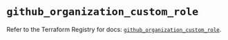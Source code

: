 # `github_organization_custom_role`

Refer to the Terraform Registry for docs: [`github_organization_custom_role`](https://registry.terraform.io/providers/integrations/github/6.2.1/docs/resources/organization_custom_role).
